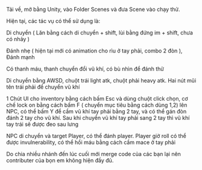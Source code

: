 Tải về, mở bằng Unity, vào Folder Scenes và đưa Scene vào chạy thử.

Hiện tại, các tác vụ có thể sử dụng là:

Di chuyển ( Lăn bằng cách di chuyển + shift, lùi bằng đứng im + shift, chưa có nhảy )

Đánh nhẹ ( hiện tại mới có animation cho rìu ở tay phải, combo 2 đòn ), Đánh mạnh

Có thanh máu, thanh chuyển đổi vũ khí, có bù nhìn để đánh thử

Di chuyển bằng AWSD, chuột trái light atk, chuột phải heavy atk. Hai nút mũi tên trái phải để chuyển vũ khí

1 Chút UI cho inventory bằng cách bấm Esc và dùng chuột click chọn, cơ chế lock on bằng cách bấm F ( chuyển mục tiêu bằng cách dùng 1,2) lên NPC, có thể bấm Y để cầm vũ khí tay phải bằng 2 tay, và có thể gán đòn đánh 2 tay cho vũ khí. Sau khi chuyển vũ khí tay phải sang 2 tay thì vũ khí tay trái sẽ được đeo sau lưng

NPC di chuyển và target Player, có thể đánh player. Player giờ roll có thể được invulnerability, có thể hồi máu bằng cách cầm mace ở tay phải


Do chia nhiều nhánh đến lúc cuối mới merge code của các bạn lại nên contributer của bọn em không hiện đầy đủ.

